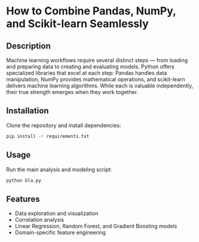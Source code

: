 # How to Combine Pandas, NumPy, and Scikit-learn Seamlessly

## Description
Machine learning workflows require several distinct steps — from loading and preparing data 
to creating and evaluating models. Python offers specialized libraries that excel at each step: 
Pandas handles data manipulation, NumPy provides mathematical operations, 
and scikit-learn delivers machine learning algorithms. While each is valuable independently, 
their true strength emerges when they work together.

## Installation

Clone the repository and install dependencies:
```bash
pip install -r requirements.txt
```

## Usage
Run the main analysis and modeling script:
```bash
python bla.py
```
## Features
- Data exploration and visualization
- Correlation analysis
- Linear Regression, Random Forest, and Gradient Boosting models
- Domain-specific feature engineering